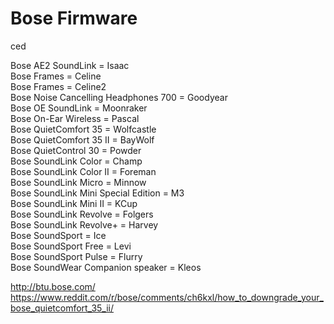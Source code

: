 # Bose Firmware

ced

Bose AE2 SoundLink = Isaac<br>
Bose Frames = Celine<br>
Bose Frames = Celine2<br>
Bose Noise Cancelling Headphones 700 = Goodyear<br>
Bose OE SoundLink = Moonraker<br>
Bose On-Ear Wireless = Pascal<br>
Bose QuietComfort 35 = Wolfcastle<br>
Bose QuietComfort 35 II = BayWolf<br>
Bose QuietControl 30 = Powder<br>
Bose SoundLink Color = Champ<br>
Bose SoundLink Color II = Foreman<br>
Bose SoundLink Micro = Minnow<br>
Bose SoundLink Mini Special Edition = M3<br>
Bose SoundLink Mini II = KCup<br>
Bose SoundLink Revolve = Folgers<br>
Bose SoundLink Revolve+ = Harvey<br>
Bose SoundSport = Ice<br>
Bose SoundSport Free = Levi<br>
Bose SoundSport Pulse = Flurry<br>
Bose SoundWear Companion speaker = Kleos<br>

http://btu.bose.com/
https://www.reddit.com/r/bose/comments/ch6kxl/how_to_downgrade_your_bose_quietcomfort_35_ii/
